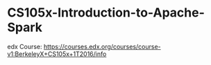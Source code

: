 # CS105x-Introduction-to-Apache-Spark

edx Course: https://courses.edx.org/courses/course-v1:BerkeleyX+CS105x+1T2016/info
